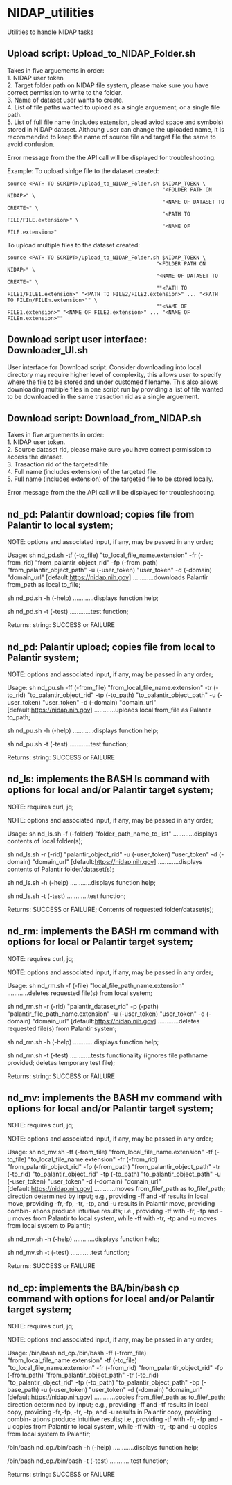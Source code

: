 # NIDAP_utilities
Utilities to handle NIDAP tasks

## Upload script: Upload_to_NIDAP_Folder.sh
  Takes in five arguements in order: <br />
    1. NIDAP user token <br />
    2. Target folder path on NIDAP file system, please make sure you have correct permission to write to the folder. <br />
    3. Name of dataset user wants to create. <br />
    4. List of file paths wanted to upload as a single arguement, or a single file path. <br />
    5. List of full file name (includes extension, plead aviod space and symbols) stored in NIDAP dataset. Althouhg user can change the uploaded name, it is recommended to keep the name of source file and target file the same to avoid confusion. <br />

  Error message from the the API call will be displayed for troubleshooting. 
  
  Example:
  To upload sinlge file to the dataset created:
     
    source <PATH TO SCRIPT>/Upload_to_NIDAP_Folder.sh $NIDAP_TOEKN \
                                                      "<FOLDER PATH ON NIDAP>" \
                                                      "<NAME OF DATASET TO CREATE>" \
                                                      "<PATH TO FILE/FILE.extension>" \
                                                      "<NAME OF FILE.extension>"
    
  To upload multiple files to the dataset created:
    
    source <PATH TO SCRIPT>/Upload_to_NIDAP_Folder.sh $NIDAP_TOEKN \
                                                    "<FOLDER PATH ON NIDAP>" \
                                                    "<NAME OF DATASET TO CREATE>" \
                                                    ""<PATH TO FILE1/FILE1.extension>" "<PATH TO FILE2/FILE2.extension>" ... "<PATH TO FILEn/FILEn.extension>"" \
                                                    ""<NAME OF FILE1.extension>" "<NAME OF FILE2.extension>" ... "<NAME OF FILEn.extension>""
    

## Download script user interface: Downloader_UI.sh
  User interface for Download script. Consider downloading into local directory may require higher level of complexity, this allows user to specify where the file to be stored and under customed filename. This also allows downloading multiple files in one script run by providing a list of file wanted to be downloaded in the same trasaction rid as a single arguement.


## Download script: Download_from_NIDAP.sh
  Takes in five arguements in order: <br />
    1. NIDAP user token. <br />
    2. Source dataset rid, please make sure you have correct permission to access the dataset. <br />
    3. Trasaction rid of the targeted file. <br />
    4. Full name (includes extension) of the targeted file. <br />
    5. Full name (includes extension) of the targeted file to be stored locally. <br />

  Error message from the the API call will be displayed for troubleshooting. 
## nd_pd: Palantir download; copies file from Palantir to local system;

NOTE: options and associated input, if any, may be passed
         in any order;

Usage:
sh nd_pd.sh -tf (-to_file) "to_local_file_name.extension"
            -fr (-from_rid) "from_palantir_object_rid"
            -fp (-from_path) "from_palantir_object_path"
            -u (-user_token) "user_token"
            -d (-domain) "domain_url"
               [default:https://nidap.nih.gov]
............downloads Palantir from_path as local to_file;

sh nd_pd.sh -h (-help)
............displays function help;

sh nd_pd.sh -t (-test)
............test function;

Returns:
string: SUCCESS or FAILURE


## nd_pd: Palantir upload; copies file from local to Palantir system;

NOTE: options and associated input, if any, may be passed
         in any order;

Usage:
sh nd_pu.sh -ff (-from_file) "from_local_file_name.extension"
            -tr (-to_rid) "to_palantir_object_rid"
            -tp (-to_path) "to_palantir_object_path"
            -u (-user_token) "user_token"
            -d (-domain) "domain_url"
               [default:https://nidap.nih.gov]
............uploads local from_file as Palantir to_path;

sh nd_pu.sh -h (-help)
............displays function help;

sh nd_pu.sh -t (-test)
............test function;

Returns:
string: SUCCESS or FAILURE


## nd_ls: implements the BASH ls command with options for local and/or Palantir target system;

NOTE: requires curl, jq;

NOTE: options and associated input, if any, may be passed
         in any order;

Usage:
sh nd_ls.sh -f (-folder) "folder_path_name_to_list"
............displays contents of local folder(s);

sh nd_ls.sh -r (-rid) "palantir_object_rid"
            -u (-user_token) "user_token"
            -d (-domain) "domain_url"
               [default:https://nidap.nih.gov]
............displays contents of Palantir folder/dataset(s);

sh nd_ls.sh -h (-help)
............displays function help;

sh nd_ls.sh -t (-test)
............test function;

Returns:
SUCCESS or FAILURE; Contents of requested folder/dataset(s);


## nd_rm: implements the BASH rm command with options for local or Palantir target system;

NOTE: requires curl, jq;

NOTE: options and associated input, if any, may be passed
         in any order;

Usage:
sh nd_rm.sh -f (-file) "local_file_path_name.extension"
............deletes requested file(s) from local system;

sh nd_rm.sh -r (-rid) "palantir_dataset_rid"
            -p (-path) "palantir_file_path_name.extension"
            -u (-user_token) "user_token"
            -d (-domain) "domain_url"
               [default:https://nidap.nih.gov]
............deletes requested file(s) from Palantir system;

sh nd_rm.sh -h (-help)
............displays function help;

sh nd_rm.sh -t (-test)
............tests functionality (ignores file pathname provided;
            deletes temporary test file);

Returns:
string: SUCCESS or FAILURE


## nd_mv: implements the BASH mv command with options for local and/or Palantir target system;

NOTE: requires curl, jq;

NOTE: options and associated input, if any, may be passed
         in any order;

Usage:
sh nd_mv.sh -ff (-from_file) "from_local_file_name.extension"
            -tf (-to_file) "to_local_file_name.extension"
            -fr (-from_rid) "from_palantir_object_rid"
            -fp (-from_path) "from_palantir_object_path"
            -tr (-to_rid) "to_palantir_object_rid"
            -tp (-to_path) "to_palantir_object_path"
            -u (-user_token) "user_token"
            -d (-domain) "domain_url"
               [default:https://nidap.nih.gov]
............moves from_file/_path as to_file/_path; direction
            determined by input; e.g., providing -ff and -tf
            results in local move, providing -fr,-fp, -tr, -tp,
            and -u results in Palantir move, providing combin-
            ations produce intuitive results; i.e., providing
            -tf with -fr, -fp and -u moves from Palantir to
            local system, while -ff with -tr, -tp and -u moves
            from local system to Palantir;

sh nd_mv.sh -h (-help)
............displays function help;

sh nd_mv.sh -t (-test)
............test function;

Returns:
SUCCESS or FAILURE


## nd_cp: implements the BA/bin/bash cp command with options for local and/or Palantir target system;

NOTE: requires curl, jq;

NOTE: options and associated input, if any, may be passed
         in any order;

Usage:
/bin/bash nd_cp./bin/bash -ff (-from_file) "from_local_file_name.extension"
            -tf (-to_file) "to_local_file_name.extension"
            -fr (-from_rid) "from_palantir_object_rid"
            -fp (-from_path) "from_palantir_object_path"
            -tr (-to_rid) "to_palantir_object_rid"
            -tp (-to_path) "to_palantir_object_path"
            -bp (-base_path)
            -u (-user_token) "user_token"
            -d (-domain) "domain_url"
               [default:https://nidap.nih.gov]
............copies from_file/_path as to_file/_path; direction
            determined by input; e.g., providing -ff and -tf
            results in local copy, providing -fr,-fp, -tr, -tp,
            and -u results in Palantir copy, providing combin-
            ations produce intuitive results; i.e., providing
            -tf with -fr, -fp and -u copies from Palantir to
            local system, while -ff with -tr, -tp and -u copies
            from local system to Palantir;

/bin/bash nd_cp./bin/bash -h (-help)
............displays function help;

/bin/bash nd_cp./bin/bash -t (-test)
............test function;

Returns:
string: SUCCESS or FAILURE
